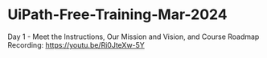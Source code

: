 # UiPath-Free-Training-Mar-2024

Day 1 - Meet the Instructions, Our Mission and Vision, and Course Roadmap
Recording: https://youtu.be/Ri0JteXw-5Y
